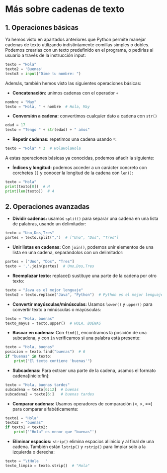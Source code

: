 # Más sobre cadenas de texto 

## 1. Operaciones básicas

Ya hemos visto en apartados anteriores que Python permite manejar cadenas de texto utilizando indistintamente comillas simples o dobles. Podemos crearlas con un texto predefinido en el programa, o pedirlas al usuario a través de la instrucción input:

```py
texto = "Hola"
texto2 = 'Buenas' 
texto3 = input("Dime tu nombre: ")
```

Además, también hemos visto las siguientes operaciones básicas:

* **Concatenación:** unimos cadenas con el operador `+`

```py
nombre = "May"
texto = "Hola, " + nombre  # Hola, May
```

* **Conversión a cadena:** convertimos cualquier dato a cadena con `str()`

```py
edad = 17
texto = "Tengo " + str(edad) + " años"
```

* **Repetir cadenas:** repetimos una cadena usando `*`:

```py
texto = "Hola" * 3  # HolaHolaHola
```

A estas operaciones básicas ya conocidas, podemos añadir la siguiente: 

* **Índices y longitud:** podemos acceder a un carácter concreto con corchetes `[]` y conocer la longitud de la cadena con `len()`:

```py
texto = "Hola"
print(texto[0])  # H
print(len(texto))  # 4
```

## 2. Operaciones avanzadas

* **Dividir cadenas:** usamos `split()` para separar una cadena en una lista de palabras, usando un delimitador:

```py
texto = "Uno,Dos,Tres"
partes = texto.split(",")  # ["Uno", "Dos", "Tres"]
```

* **Unir listas en cadenas:** Con `join()`, podemos unir elementos de una lista en una cadena, separándolos con un delimitador:

```py
partes = ["Uno", "Dos", "Tres"]
texto = ','.join(partes)  # Uno,Dos,Tres
```

* **Reemplazar texto:** replace() sustituye una parte de la cadena por otro texto:

```py
texto = "Java es el mejor lenguaje"
texto2 = texto.replace("Java", "Python")  # Python es el mejor lenguaje
```

* **Convertir mayúsculas/minúsculas:** Usamos `lower()` y `upper()` para convertir texto a minúsculas o mayúsculas:

```py
texto = "Hola, buenas"
texto_mayus = texto.upper()  # HOLA, BUENAS
```

* **Buscar en cadenas:** Con `find()`, encontramos la posición de una subcadena, y con `in` verificamos si una palabra está presente:

```py
texto = "Hola, buenas"
posicion = texto.find("buenas")  # 6
if "buenas" in texto:
    print("El texto contiene 'buenas'")
```

* **Subcadenas:** Para extraer una parte de la cadena, usamos el formato cadena[inicio:fin]:

```py
texto = "Hola, buenas tardes"
subcadena = texto[6:12]  # buenas
subcadena2 = texto[6:]   # buenas tardes
```

* **Comparar cadenas:** Usamos operadores de comparación (<, >, ==) para comparar alfabéticamente:

```py
texto1 = "Hola"
texto2 = "buenas"
if texto1 < texto2:
    print('"Hola" es menor que "buenas"')
```

* **Eliminar espacios:** `strip()` elimina espacios al inicio y al final de una cadena. También están `lstrip()` y `rstrip()` para limpiar solo a la izquierda o derecha:

```py
texto = "\tHola   "
texto_limpio = texto.strip()  # "Hola"
```






